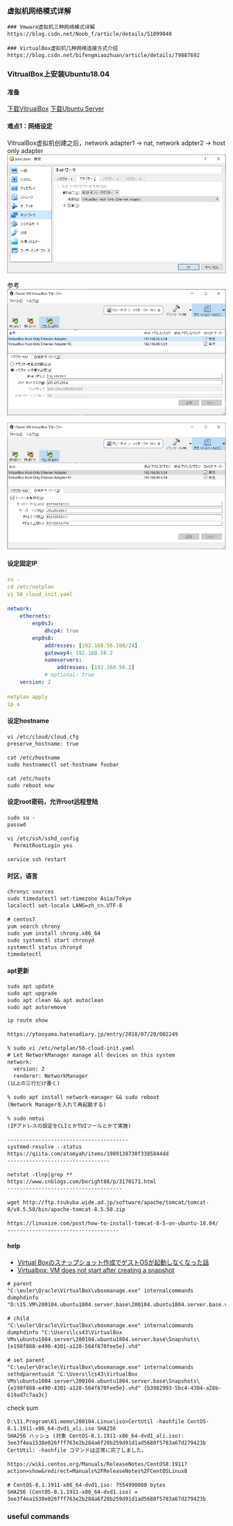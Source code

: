 ### 虚拟机网络模式详解

```
### Vmware虚拟机三种网络模式详解
https://blog.csdn.net/Noob_f/article/details/51099040

### VirtualBox虚拟机几种网络连接方式介绍
https://blog.csdn.net/bifengmiaozhuan/article/details/79887692
```



### VitrualBox上安装Ubuntu18.04

####  准备
  [下载VitrualBox](https://www.virtualbox.org/)    [下载Ubuntu Server](https://ubuntu.com/download)

#### 难点1：网络设定

  VitrualBox虚拟机创建之后，network adapter1 -> nat, network adpter2 -> host only adapter ![vitrualbox_network_1](vitrualbox_network_1.png)

参考
![ethernet_adapter_1](ethernet_adapter_1.png)

![ethernet_adapter_2](ethernet_adapter_2.png)

#### 设定固定IP

```yaml
su -
cd /etc/netplan
vi 50_cloud_init.yaml

network:
    ethernets:
        enp0s3:
            dhcp4: true
        enp0s8:
            addresses: [192.168.56.108/24]
            gateway4: 192.168.56.2
            nameservers:
                addresses: [192.168.56.2]
            # optional: true
    version: 2

netplan apply
ip a
```

#### 设定hostname
```
vi /etc/cloud/cloud.cfg
preserve_hostname: true

cat /etc/hostname
sudo hostnamectl set-hostname foobar

cat /etc/hosts
sudo reboot now
```

#### 设定root密码，允许root远程登陆
  ```
sudo su -
passwd

vi /etc/ssh/sshd_config
    PermitRootLogin yes
  
service ssh restart
  ```

#### 时区，语言
  ```shell
chronyc sources
sudo timedatectl set-timezone Asia/Tokyo
localectl set-locale LANG=zh_cn.UTF-8

# centos7
yum search chrony
sudo yum install chrony.x86_64
sudo systemctl start chronyd
systemctl status chronyd
timedatectl
  ```

#### apt更新
  ```
sudo apt update
sudo apt upgrade
sudo apt clean && apt autoclean
sudo apt autoremove
  ```


```
ip route show

https://ytooyama.hatenadiary.jp/entry/2018/07/20/002249

% sudo vi /etc/netplan/50-cloud-init.yaml 
# Let NetworkManager manage all devices on this system
network:
  version: 2
  renderer: NetworkManager
(以上の三行だけ書く)

% sudo apt install network-manager && sudo reboot
(Network Managerを入れて再起動する)

% sudo nmtui
(IPアドレスの設定をCLIとかTUIツールとかで実施)

---------------------------------------
systemd-resolve --status
https://qiita.com/atomyah/items/1989138730f3385844dd
---------------------------------

netstat -tlnp|grep **
https://www.cnblogs.com/boright88/p/3170171.html
-------------------------------------

wget http://ftp.tsukuba.wide.ad.jp/software/apache/tomcat/tomcat-8/v8.5.50/bin/apache-tomcat-8.5.50.zip

https://linuxize.com/post/how-to-install-tomcat-8-5-on-ubuntu-18.04/
------------------------------------
```

#### help

- [Virtual Boxのスナップショット作成でゲストOSが起動しなくなった話](https://qiita.com/kyamawaki/items/aba69a38164f6544960d)
- [Virtualbox: VM does not start after creating a snapshot](https://michlstechblog.info/blog/virtualbox-no-boot-after-snapshot-efail-0x80004005/)

```shell
# parent
"C:\euler\Oracle\VirtualBox\vboxmanage.exe" internalcommands dumphdinfo "D:\15.VM\200104.ubuntu1804.server.base\200104.ubuntu1804.server.base.vhd"

# child
"C:\euler\Oracle\VirtualBox\vboxmanage.exe" internalcommands dumphdinfo "C:\Users\lcs43\VirtualBox VMs\ubuntu1804.server\200104.ubuntu1804.server.base\Snapshots\{e198f888-e490-4301-a128-564f870fee5e}.vhd"

# set parent
"C:\euler\Oracle\VirtualBox\vboxmanage.exe" internalcommands sethdparentuuid "C:\Users\lcs43\VirtualBox VMs\ubuntu1804.server\200104.ubuntu1804.server.base\Snapshots\{e198f888-e490-4301-a128-564f870fee5e}.vhd" {b3982993-5bc4-4304-a28b-619ad7c7aa3c}
```

check sum

```
D:\11.Program\61.memo\200104.Linux\iso>CertUtil -hashfile CentOS-8.1.1911-x86_64-dvd1_ali.iso SHA256
SHA256 ハッシュ (対象 CentOS-8.1.1911-x86_64-dvd1_ali.iso):
3ee3f4ea1538e026fff763e2b284a6f20b259d91d1ad5688f5783a67d279423b
CertUtil: -hashfile コマンドは正常に完了しました。

https://wiki.centos.org/Manuals/ReleaseNotes/CentOS8.1911?action=show&redirect=Manuals%2FReleaseNotes%2FCentOSLinux8

# CentOS-8.1.1911-x86_64-dvd1.iso: 7554990080 bytes
SHA256 (CentOS-8.1.1911-x86_64-dvd1.iso) = 3ee3f4ea1538e026fff763e2b284a6f20b259d91d1ad5688f5783a67d279423b
```



### useful commands

```

```

